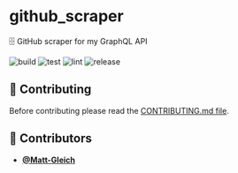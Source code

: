 <!-- DO NOT REMOVE - contributor_list:data:start:["Matt-Gleich"]:end -->

# github_scraper

🗄  GitHub scraper for my GraphQL API

![build](https://github.com/Matt-Gleich/github_scraper/workflows/build/badge.svg)
![test](https://github.com/Matt-Gleich/github_scraper/workflows/test/badge.svg)
![lint](https://github.com/Matt-Gleich/github_scraper/workflows/lint/badge.svg)
![release](https://github.com/Matt-Gleich/github_scraper/workflows/release/badge.svg)

## 🙌 Contributing

Before contributing please read the [CONTRIBUTING.md file](https://github.com/Matt-Gleich/github_scraper/blob/master/CONTRIBUTING.md).

<!-- DO NOT REMOVE - contributor_list:start -->
## 👥 Contributors


- **[@Matt-Gleich](https://github.com/Matt-Gleich)**

<!-- DO NOT REMOVE - contributor_list:end -->
